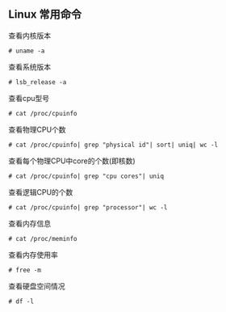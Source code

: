 ## Linux 常用命令

查看内核版本

```shell
# uname -a
```

查看系统版本

```shell
# lsb_release -a
```

查看cpu型号

```shell
# cat /proc/cpuinfo
```

查看物理CPU个数

```shell
# cat /proc/cpuinfo| grep "physical id"| sort| uniq| wc -l
```

查看每个物理CPU中core的个数(即核数)

```shell
# cat /proc/cpuinfo| grep "cpu cores"| uniq
```

查看逻辑CPU的个数

```shell
# cat /proc/cpuinfo| grep "processor"| wc -l
```

查看内存信息

```shell
# cat /proc/meminfo
```

查看内存使用率

```shell
# free -m 
```

查看硬盘空间情况

```shell
# df -l
```

